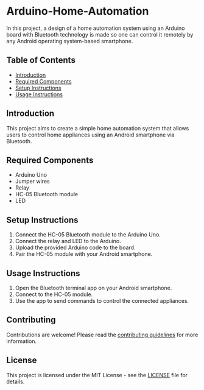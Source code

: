 
# Arduino-Home-Automation

In this project, a design of a home automation system using an Arduino board with Bluetooth technology is made so one can control it remotely by any Android operating system-based smartphone.

## Table of Contents
- [Introduction](#introduction)
- [Required Components](#required-components)
- [Setup Instructions](#setup-instructions)
- [Usage Instructions](#usage-instructions)

## Introduction
This project aims to create a simple home automation system that allows users to control home appliances using an Android smartphone via Bluetooth.

## Required Components
- Arduino Uno
- Jumper wires
- Relay
- HC-05 Bluetooth module
- LED

## Setup Instructions
1. Connect the HC-05 Bluetooth module to the Arduino Uno.
2. Connect the relay and LED to the Arduino.
3. Upload the provided Arduino code to the board.
4. Pair the HC-05 module with your Android smartphone.

## Usage Instructions
1. Open the Bluetooth terminal app on your Android smartphone.
2. Connect to the HC-05 module.
3. Use the app to send commands to control the connected appliances.

## Contributing
Contributions are welcome! Please read the [contributing guidelines](CONTRIBUTING.md) for more information.

## License
This project is licensed under the MIT License - see the [LICENSE](LICENSE) file for details.
